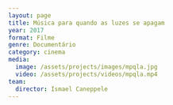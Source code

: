 ```yaml
---
layout: page
title: Música para quando as luzes se apagam
year: 2017
format: Filme
genre: Documentário
category: cinema
media:
  image: /assets/projects/images/mpqla.jpg
  video: /assets/projects/videos/mpqla.mp4
team:
  director: Ismael Caneppele
---
```

